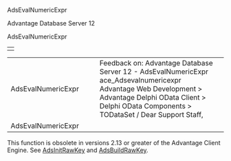 AdsEvalNumericExpr




Advantage Database Server 12  

AdsEvalNumericExpr

|  |
| --- |
|  |

|  |  |  |  |  |
| --- | --- | --- | --- | --- |
| AdsEvalNumericExpr |  |  | Feedback on: Advantage Database Server 12 - AdsEvalNumericExpr ace\_Adsevalnumericexpr Advantage Web Development > Advantage Delphi OData Client > Delphi OData Components > TODataSet / Dear Support Staff, |  |
| AdsEvalNumericExpr |  |  |  |  |

This function is obsolete in versions 2.13 or greater of the Advantage Client Engine. See [AdsInitRawKey](ace_adsinitrawkey.htm) and [AdsBuildRawKey](ace_adsbuildrawkey.htm).
